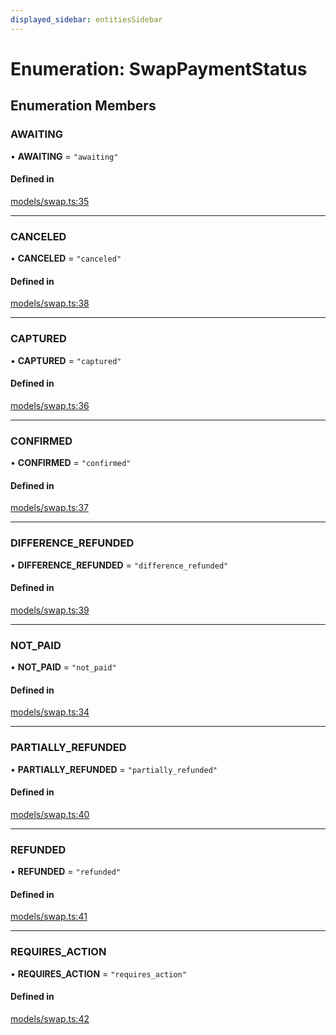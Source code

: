```yaml
---
displayed_sidebar: entitiesSidebar
---
```


# Enumeration: SwapPaymentStatus

## Enumeration Members

### AWAITING

• **AWAITING** = ``"awaiting"``

#### Defined in

[models/swap.ts:35](https://github.com/medusajs/medusa/blob/da7ea8c5d/packages/medusa/src/models/swap.ts#L35)

___

### CANCELED

• **CANCELED** = ``"canceled"``

#### Defined in

[models/swap.ts:38](https://github.com/medusajs/medusa/blob/da7ea8c5d/packages/medusa/src/models/swap.ts#L38)

___

### CAPTURED

• **CAPTURED** = ``"captured"``

#### Defined in

[models/swap.ts:36](https://github.com/medusajs/medusa/blob/da7ea8c5d/packages/medusa/src/models/swap.ts#L36)

___

### CONFIRMED

• **CONFIRMED** = ``"confirmed"``

#### Defined in

[models/swap.ts:37](https://github.com/medusajs/medusa/blob/da7ea8c5d/packages/medusa/src/models/swap.ts#L37)

___

### DIFFERENCE\_REFUNDED

• **DIFFERENCE\_REFUNDED** = ``"difference_refunded"``

#### Defined in

[models/swap.ts:39](https://github.com/medusajs/medusa/blob/da7ea8c5d/packages/medusa/src/models/swap.ts#L39)

___

### NOT\_PAID

• **NOT\_PAID** = ``"not_paid"``

#### Defined in

[models/swap.ts:34](https://github.com/medusajs/medusa/blob/da7ea8c5d/packages/medusa/src/models/swap.ts#L34)

___

### PARTIALLY\_REFUNDED

• **PARTIALLY\_REFUNDED** = ``"partially_refunded"``

#### Defined in

[models/swap.ts:40](https://github.com/medusajs/medusa/blob/da7ea8c5d/packages/medusa/src/models/swap.ts#L40)

___

### REFUNDED

• **REFUNDED** = ``"refunded"``

#### Defined in

[models/swap.ts:41](https://github.com/medusajs/medusa/blob/da7ea8c5d/packages/medusa/src/models/swap.ts#L41)

___

### REQUIRES\_ACTION

• **REQUIRES\_ACTION** = ``"requires_action"``

#### Defined in

[models/swap.ts:42](https://github.com/medusajs/medusa/blob/da7ea8c5d/packages/medusa/src/models/swap.ts#L42)

